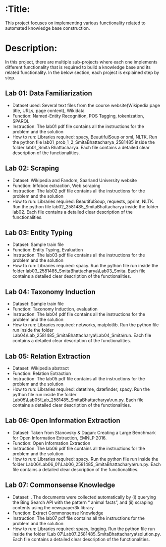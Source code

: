 # :Title:
This project focuses on implementing various functionality related to automated knowledge base construction.

# Description:
In this project, there are multiple sub-projects where each one implements different functionality that is required to build a knowledge base and its related functionality. In the below section, each project is explained step by step. 

## Lab 01: Data Familiarization
* Dataset used: Several text files from the course website(Wikipedia page title, URLs, page content), Wikidata
* Function: Named-Entity Recognition, POS Tagging, tokenization, SPARQL
* Instruction: The lab01 pdf file contains all the instructions for the problem and the solution
* How to run: Libraries required: spacy, BeautifulSoup or xml, NLTK. Run the python file lab01_prob_1_2_SmitaBhattacharya_2581485 inside the folder lab01_Smita Bhattacharya. Each file contains a detailed clear description of the functionalities.

## Lab 02: Scraping
* Dataset:  Wikipedia and Fandom, Saarland University website
* Function: Infobox extraction, Web scraping
* Instruction: The lab02 pdf file contains all the instructions for the problem and the solution
* How to run: Libraries required: BeautifulSoup, requests, pprint, NLTK. Run the python file lab02_2581485_SmitaBhattacharya inside the folder lab02. Each file contains a detailed clear description of the functionalities.
  
## Lab 03:  Entity Typing
* Dataset:  Sample train file
* Function: Entity Typing, Evaluation
* Instruction: The lab03 pdf file contains all the instructions for the problem and the solution
* How to run: Libraries required: spacy. Run the python file run inside the folder lab03_2581485_SmitaBhattacharya\Lab03_Smita. Each file contains a detailed clear description of the functionalities.

## Lab 04:  Taxonomy Induction
* Dataset:  Sample train file
* Function:  Taxonomy Induction, evaluation
* Instruction: The lab04 pdf file contains all the instructions for the problem and the solution
* How to run: Libraries required: networks, matplotlib. Run the python file run inside the folder Lab04\Lab_2581485_SmitaBhattacharya\Lab04_Smita\run. Each file contains a detailed clear description of the functionalities.

## Lab 05:  Relation Extraction
* Dataset:   Wikipedia abstract
* Function:  Relation Extraction
* Instruction: The lab05 pdf file contains all the instructions for the problem and the solution
* How to run: Libraries required: datetime, datefinder, spacy. Run the python file run inside the folder Lab05\Lab05\Lab_2581485_SmitaBhattacharya\run.py. Each file contains a detailed clear description of the functionalities.

## Lab 06:   Open Information Extraction
* Dataset:  Taken from Stanovsky & Dagan: Creating a Large Benchmark for Open Information Extraction, EMNLP 2016.
* Function:   Open Information Extraction
* Instruction: The lab06 pdf file contains all the instructions for the problem and the solution
* How to run: Libraries required: spacy. Run the python file run inside the folder Lab06\Lab06_01\Lab06_2581485_SmitaBhattacharya\run.py. Each file contains a detailed clear description of the functionalities.

## Lab 07:  Commonsense Knowledge
* Dataset:  . The documents were collected automatically by (i) querying the Bing Search API with the pattern “<animal> animal facts”, and (ii) scraping contents using the newspaper3k library
* Function:  Extract Commonsense Knowledge
* Instruction: The lab07 pdf file contains all the instructions for the problem and the solution
* How to run: Libraries required: spacy, logging. Run the python file run inside the folder \Lab 07\Lab07_2581485_SmitaBhattacharya\solution.py. Each file contains a detailed clear description of the functionalities.
